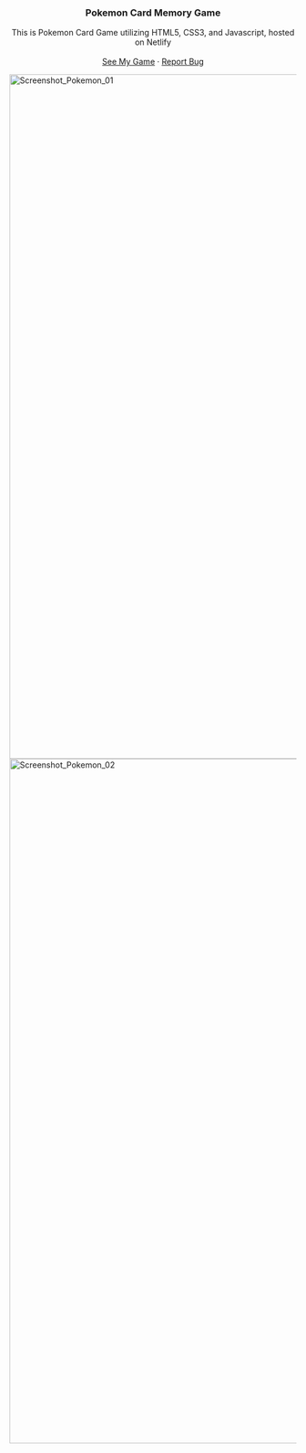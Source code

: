 <div align="center">
  <h3 align="center">Pokemon Card Memory Game</h3>
  <p align="center">
    This is Pokemon Card Game utilizing HTML5, CSS3, and Javascript, hosted on Netlify
    <br />
    <br />
    <a href="https://snazzy-lamington-7a020d.netlify.app/">See My Game</a>
    ·
    <a href="/">Report Bug</a>
  </p>
</div>

<img width="1200" alt="Screenshot_Pokemon_01" src="https://github.com/jchung7v/comp2537_assignment04/assets/111412548/feb55e21-4e76-4fba-a3d0-3e3148a7dd55">
<img width="1200" alt="Screenshot_Pokemon_02" src="https://github.com/jchung7v/comp2537_assignment04/assets/111412548/f0133c14-70c0-4429-883b-34750646601c">

